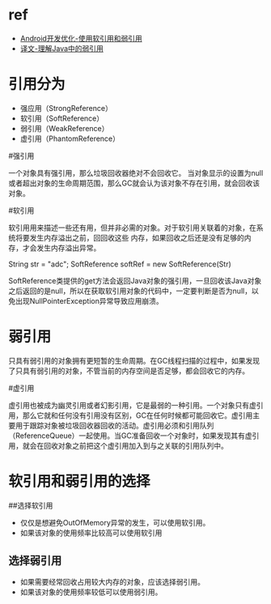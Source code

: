 # ref 

* [Android开发优化-使用软引用和弱引用](http://blog.csdn.net/arui319/article/details/8489451)
* [译文-理解Java中的弱引用](http://droidyue.com/blog/2014/10/12/understanding-weakreference-in-java/index.html)

# 引用分为
* 强应用（StrongReference）
* 软引用（SoftReference）
* 弱引用（WeakReference）
* 虚引用（PhantomReference）

#强引用

一个对象具有强引用，那么垃圾回收器绝对不会回收它。
当对象显示的设置为null或者超出对象的生命周期范围，那么GC就会认为该对象不存在引用，就会回收该对象。

#软引用

软引用用来描述一些还有用，但并非必需的对象。对于软引用关联着的对象，在系统将要发生内存溢出之前，回回收这些 内存，如果回收之后还是没有足够的内存，才会发生内存溢出异常。

String str = "adc";
SoftReference<String> softRef = new SoftReference<String>(Str)

SoftReference类提供的get方法会返回Java对象的强引用，一旦回收该Java对象之后返回的是null，所以在获取软引用对象的代码中，一定要判断是否为null，以免出现NullPointerException异常导致应用崩溃。

# 弱引用

只具有弱引用的对象拥有更短暂的生命周期。在GC线程扫描的过程中，如果发现了只具有弱引用的对象，不管当前的内存空间是否足够，都会回收它的内存。

#虚引用

虚引用也被成为幽灵引用或者幻影引用，它是最弱的一种引用。一个对象只有虚引用，那么它就和任何没有引用没有区别，GC在任何时候都可能回收它。虚引用主要用于跟踪对象被垃圾回收器回收的活动。虚引用必须和引用队列（ReferenceQueue）一起使用。当GC准备回收一个对象时，如果发现其有虚引用，就会在回收对象之前把这个虚引用加入到与之关联的引用队列中。

# 软引用和弱引用的选择

##选择软引用
* 仅仅是想避免OutOfMemory异常的发生，可以使用软引用。
* 如果该对象的使用频率比较高可以使用软引用

## 选择弱引用
* 如果需要经常回收占用较大内存的对象，应该选择弱引用。
* 如果该对象的使用频率较低可以使用弱引用。



